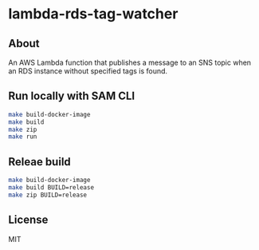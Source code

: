 # lambda-rds-tag-watcher

## About

An AWS Lambda function that publishes a message to an SNS topic when an RDS instance without specified tags is found.

## Run locally with SAM CLI

```sh
make build-docker-image
make build
make zip
make run
```

## Releae build

```sh
make build-docker-image
make build BUILD=release
make zip BUILD=release
```

## License

MIT

